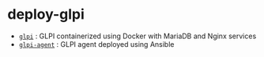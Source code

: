 # deploy-glpi

- [`glpi`](glpi) : GLPI containerized using Docker with MariaDB and Nginx services
- [`glpi-agent`](glpi-agent) : GLPI agent deployed using Ansible